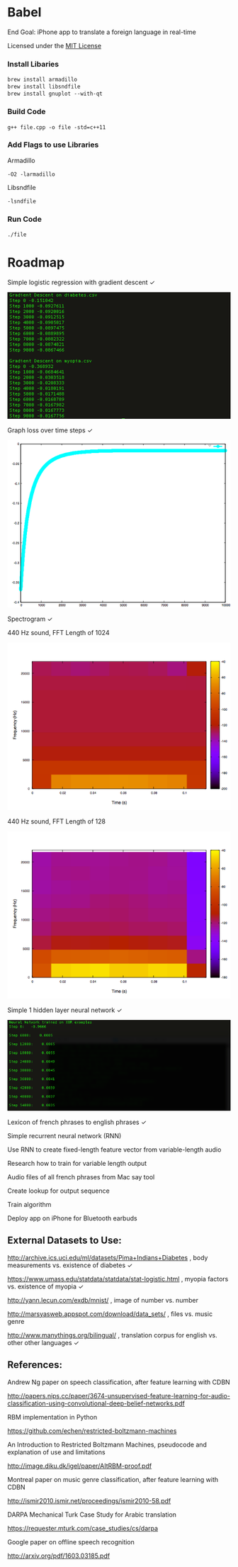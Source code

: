 # Babel
End Goal: iPhone app to translate a foreign language in real-time

Licensed under the [MIT License](https://opensource.org/licenses/MIT)

### Install Libaries

```
brew install armadillo
brew install libsndfile
brew install gnuplot --with-qt
```

### Build Code

```
g++ file.cpp -o file -std=c++11
```

### Add Flags to use Libraries

Armadillo

```
-O2 -larmadillo
```

Libsndfile

```
-lsndfile
```

### Run Code
```
./file
```

# Roadmap
Simple logistic regression with gradient descent ✓
   
![logistic regression loss](screenshots/logistic_regression.png)
   
Graph loss over time steps ✓
   
![graph loss](screenshots/myopia_loss.png)
   
Spectrogram ✓
   
440 Hz sound, FFT Length of 1024

![1024 spectrogram](screenshots/1024_raw.png)
   
440 Hz sound, FFT Length of 128

![128 spectrogram](screenshots/128_raw.png)
   
Simple 1 hidden layer neural network ✓

![neural net loss](screenshots/h1_neural_net.png)

Lexicon of french phrases to english phrases ✓

Simple recurrent neural network (RNN)

Use RNN to create fixed-length feature vector from variable-length audio

Research how to train for variable length output
   
Audio files of all french phrases from Mac say tool

Create lookup for output sequence

Train algorithm
   
Deploy app on iPhone for Bluetooth earbuds

## External Datasets to Use:
   http://archive.ics.uci.edu/ml/datasets/Pima+Indians+Diabetes , body measurements vs. existence of diabetes ✓
   
   https://www.umass.edu/statdata/statdata/stat-logistic.html , myopia factors vs. existence of myopia ✓
   
   http://yann.lecun.com/exdb/mnist/ , image of number vs. number
   
   http://marsyasweb.appspot.com/download/data_sets/ , files vs. music genre
   
   http://www.manythings.org/bilingual/ , translation corpus for english vs. other other languages ✓

## References:
   Andrew Ng paper on speech classification, after feature learning with CDBN

   http://papers.nips.cc/paper/3674-unsupervised-feature-learning-for-audio-classification-using-convolutional-deep-belief-networks.pdf
   
   RBM implementation in Python

   https://github.com/echen/restricted-boltzmann-machines
   
   An Introduction to Restricted Boltzmann Machines, pseudocode and explanation of use and limitations
   
   http://image.diku.dk/igel/paper/AItRBM-proof.pdf
   
   Montreal paper on music genre classification, after feature learning with CDBN
   
   http://ismir2010.ismir.net/proceedings/ismir2010-58.pdf

   DARPA Mechanical Turk Case Study for Arabic translation
   
   https://requester.mturk.com/case_studies/cs/darpa
   
   Google paper on offline speech recognition
   
   http://arxiv.org/pdf/1603.03185.pdf
